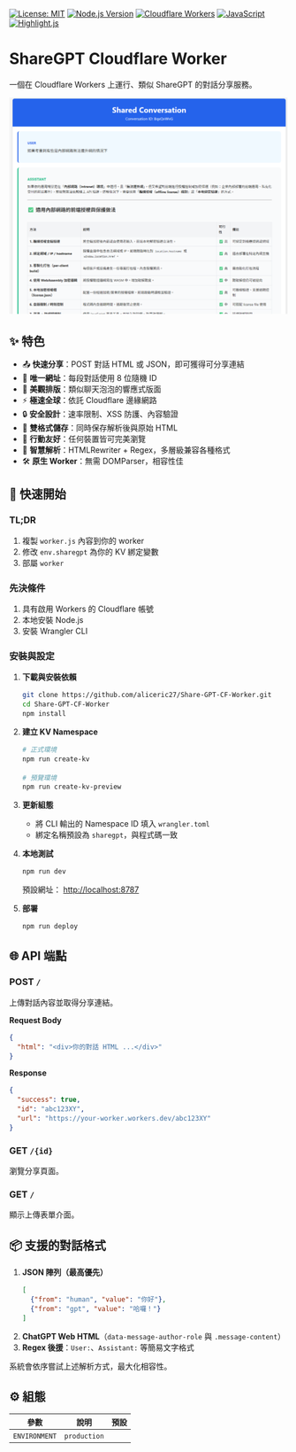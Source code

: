 [![License: MIT](https://img.shields.io/badge/License-MIT-yellow.svg)](https://opensource.org/licenses/MIT)
[![Node.js Version](https://img.shields.io/badge/node.js-18%2B-green.svg)](https://nodejs.org/)
[![Cloudflare Workers](https://img.shields.io/badge/Cloudflare-Workers-orange?logo=cloudflare)](https://workers.cloudflare.com/)
[![JavaScript](https://img.shields.io/badge/JavaScript-ES2023-yellow?logo=javascript)](https://developer.mozilla.org/zh-TW/docs/Web/JavaScript)
[![Highlight.js](https://img.shields.io/badge/Highlight.js-11.8.0-brightgreen)](https://highlightjs.org/)


# ShareGPT Cloudflare Worker

一個在 Cloudflare Workers 上運行、類似 ShareGPT 的對話分享服務。


![demo](./image.png)

## ✨ 特色

- 📤 **快速分享**：POST 對話 HTML 或 JSON，即可獲得可分享連結
- 🔗 **唯一網址**：每段對話使用 8 位隨機 ID
- 🎨 **美觀排版**：類似聊天泡泡的響應式版面
- ⚡ **極速全球**：依託 Cloudflare 邊緣網路
- 🔒 **安全設計**：速率限制、XSS 防護、內容驗證
- 💾 **雙格式儲存**：同時保存解析後與原始 HTML
- 📱 **行動友好**：任何裝置皆可完美瀏覽
- 🧠 **智慧解析**：HTMLRewriter + Regex，多層級兼容各種格式
- 🛠️ **原生 Worker**：無需 DOMParser，相容性佳

## 🚀 快速開始

### TL;DR

1. 複製 `worker.js` 內容到你的 worker
2. 修改 `env.sharegpt` 為你的 KV 綁定變數
3. 部屬 `worker`



### 先決條件

1. 具有啟用 Workers 的 Cloudflare 帳號
2. 本地安裝 Node.js
3. 安裝 Wrangler CLI

### 安裝與設定

1. **下載與安裝依賴**
   ```bash
   git clone https://github.com/aliceric27/Share-GPT-CF-Worker.git
   cd Share-GPT-CF-Worker
   npm install
   ```

2. **建立 KV Namespace**
   ```bash
   # 正式環境
   npm run create-kv

   # 預覽環境
   npm run create-kv-preview
   ```

3. **更新組態**
   - 將 CLI 輸出的 Namespace ID 填入 `wrangler.toml`
   - 綁定名稱預設為 `sharegpt`，與程式碼一致

4. **本地測試**
   ```bash
   npm run dev
   ```
   預設網址： <http://localhost:8787>

5. **部署**
   ```bash
   npm run deploy
   ```

## 🌐 API 端點

### POST `/`
上傳對話內容並取得分享連結。

**Request Body**
```json
{
  "html": "<div>你的對話 HTML ...</div>"
}
```

**Response**
```json
{
  "success": true,
  "id": "abc123XY",
  "url": "https://your-worker.workers.dev/abc123XY"
}
```

### GET `/{id}`
瀏覽分享頁面。

### GET `/`
顯示上傳表單介面。

## 📦 支援的對話格式

1. **JSON 陣列（最高優先）**
   ```json
   [
     {"from": "human", "value": "你好"},
     {"from": "gpt", "value": "哈囉！"}
   ]
   ```
2. **ChatGPT Web HTML**（`data-message-author-role` 與 `.message-content`）
3. **Regex 後援**：`User:`、`Assistant:` 等簡易文字格式

系統會依序嘗試上述解析方式，最大化相容性。

## ⚙️ 組態

| 參數 | 說明 | 預設 |
|------|------|------|
| `ENVIRONMENT` | `production`